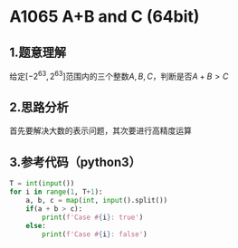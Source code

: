# A1065 A+B and C (64bit)

## 1.题意理解
给定$[-2^{63},2^{63}]$范围内的三个整数$A,B,C$，判断是否$A+B>C$

## 2.思路分析
首先要解决大数的表示问题，其次要进行高精度运算

## 3.参考代码（python3）
```py
T = int(input())
for i in range(1, T+1):
    a, b, c = map(int, input().split())
    if(a + b > c):
        print(f'Case #{i}: true')
    else:
        print(f'Case #{i}: false')
```